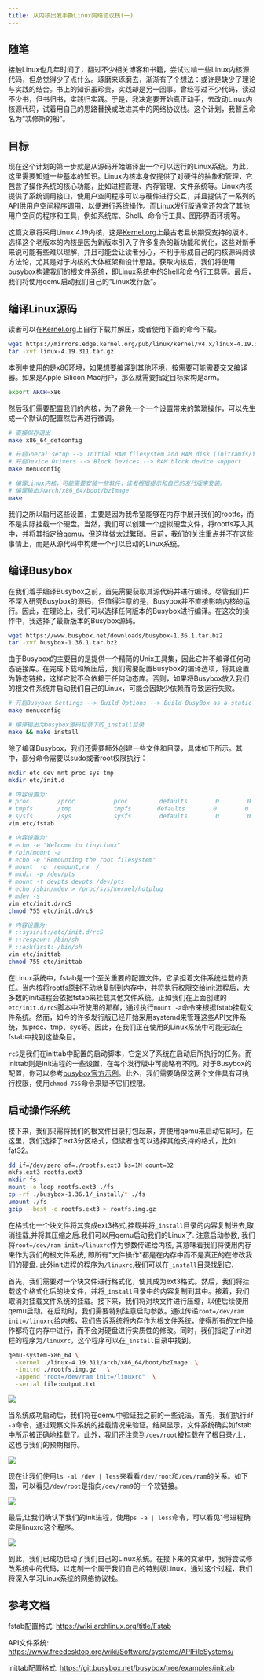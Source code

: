 ```yaml
---
title: 从内核出发手撕Linux网络协议栈(一)
---
```


## 随笔

接触Linux也几年时间了，翻过不少相关博客和书籍，尝试过啃一些Linux内核源代码，但总觉得少了点什么。琢磨来琢磨去，渐渐有了个想法：或许是缺少了理论与实践的结合。书上的知识虽珍贵，实践却是另一回事。曾经写过不少代码，读过不少书，但书归书，实践归实践。于是，我决定要开始真正动手，去改动Linux内核源代码，试着用自己的思路替换或改进其中的网络协议栈。这个计划，我暂且命名为“忒修斯的船”。

## 目标

现在这个计划的第一步就是从源码开始编译出一个可以运行的Linux系统。为此，这里需要知道一些基本的知识。Linux内核本身仅提供了对硬件的抽象和管理，它包含了操作系统的核心功能，比如进程管理、内存管理、文件系统等。Linux内核提供了系统调用接口，使用户空间程序可以与硬件进行交互，并且提供了一系列的API供用户空间程序调用，以便进行系统操作。而Linux发行版通常还包含了其他用户空间的程序和工具，例如系统库、Shell、命令行工具、图形界面环境等。

这篇文章将采用Linux 4.19内核，这是[Kernel.org](http://kernel.org)上最古老且长期受支持的版本。选择这个老版本的内核是因为新版本引入了许多复杂的新功能和优化，这些对新手来说可能有些难以理解，并且可能会让读者分心，不利于形成自己的内核源码阅读方法论，尤其是对于内核的大体框架和设计思路。获取内核后，我们将使用busybox构建我们的根文件系统，即Linux系统中的Shell和命令行工具等。最后，我们将使用qemu启动我们自己的“Linux发行版”。

## 编译Linux源码

读者可以在[Kernel.org](http://kernel.org)上自行下载并解压，或者使用下面的命令下载。

```bash
wget https://mirrors.edge.kernel.org/pub/linux/kernel/v4.x/linux-4.19.311.tar.gz
tar -xvf linux-4.19.311.tar.gz
```

本例中使用的是x86环境，如果想要编译到其他环境，按需要可能需要交叉编译器。如果是Apple Silicon Mac用户，那么就需要指定目标架构是arm。

```bash
export ARCH=x86
```

然后我们需要配置我们的内核，为了避免一个一个设置带来的繁琐操作，可以先生成一个默认的配置然后再进行微调。

```bash
# 直接保存退出
make x86_64_defconfig

# 开启Gneral setup --> Initial RAM filesystem and RAM disk (initramfs/initrd) support
# 开启Device Drivers --> Block Devices --> RAM block device support
make menuconfig

# 编译Linux内核，可能需要安装一些软件，读者根据提示和自己的发行版来安装。
# 编译输出为arch/x86_64/boot/bzImage
make
```

我们之所以启用这些设置，主要是因为我希望能够在内存中展开我们的rootfs，而不是实际挂载一个硬盘。当然，我们可以创建一个虚拟硬盘文件，将rootfs写入其中，并将其指定给qemu，但这样做太过繁琐。目前，我们的关注重点并不在这些事情上，而是从源代码中构建一个可以启动的Linux系统。

## 编译Busybox

在我们着手编译Busybox之前，首先需要获取其源代码并进行编译。尽管我们并不深入研究Busybox的源码，但值得注意的是，Busybox并不直接影响内核的运行。因此，在理论上，我们可以选择任何版本的Busybox进行编译。在这次的操作中，我选择了最新版本的Busybox源码。

```bash
wget https://www.busybox.net/downloads/busybox-1.36.1.tar.bz2
tar -xvf busybox-1.36.1.tar.bz2
```

由于Busybox的主要目的是提供一个精简的Unix工具集，因此它并不编译任何动态链接库。在完成下载和解压后，我们需要配置Busybox的编译选项，将其设置为静态链接，这样它就不会依赖于任何动态库。否则，如果将Busybox放入我们的根文件系统并启动我们自己的Linux，可能会因缺少依赖而导致运行失败。

```bash
# 开启Busybox Settings --> Build Options --> Build BusyBox as a static binary (no shared libs)
make menuconfig

# 编译输出为busybox源码目录下的_install目录
make && make install
```

除了编译Busybox，我们还需要额外创建一些文件和目录，具体如下所示。其中，部分命令需要以sudo或者root权限执行：

```bash
mkdir etc dev mnt proc sys tmp
mkdir etc/init.d

# 内容设置为:
# proc        /proc           proc         defaults        0        0
# tmpfs       /tmp            tmpfs    　　defaults        0        0
# sysfs       /sys            sysfs        defaults        0        0
vim etc/fstab

# 内容设置为:
# echo -e "Welcome to tinyLinux"
# /bin/mount -a
# echo -e "Remounting the root filesystem"
# mount  -o  remount,rw  /
# mkdir -p /dev/pts
# mount -t devpts devpts /dev/pts
# echo /sbin/mdev > /proc/sys/kernel/hotplug
# mdev -s
vim etc/init.d/rcS
chmod 755 etc/init.d/rcS

# 内容设置为:
# ::sysinit:/etc/init.d/rcS
# ::respawn:-/bin/sh
# ::askfirst:-/bin/sh
vim etc/inittab
chmod 755 etc/inittab
```

在Linux系统中，fstab是一个至关重要的配置文件，它承担着文件系统挂载的责任。当内核将rootfs原封不动地复制到内存中，并将执行权限交给init进程后，大多数的init进程会依据fstab来挂载其他文件系统。正如我们在上面创建的`etc/init.d/rcS`脚本中所使用的那样，通过执行`mount -a`命令来根据fstab挂载文件系统。然而，如今的许多发行版已经开始采用systemd来管理这些API文件系统，如proc、tmp、sys等。因此，在我们正在使用的Linux系统中可能无法在fstab中找到这些条目。

`rcS`是我们在inittab中配置的启动脚本，它定义了系统在启动后所执行的任务。而inittab则是init进程的一些设置，在每个发行版中可能略有不同。对于Busybox的配置，你可以参考[busybox官方示例](https://git.busybox.net/busybox/tree/examples/inittab)。此外，我们需要确保这两个文件具有可执行权限，使用`chmod 755`命令来赋予它们权限。

## 启动操作系统

接下来，我们只需将我们的根文件目录打包起来，并使用qemu来启动它即可。在这里，我们选择了ext3分区格式，但读者也可以选择其他支持的格式，比如fat32。

``` bash
dd if=/dev/zero of=./rootfs.ext3 bs=1M count=32
mkfs.ext3 rootfs.ext3
mkdir fs
mount -o loop rootfs.ext3 ./fs
cp -rf ./busybox-1.36.1/_install/* ./fs
umount ./fs
gzip --best -c rootfs.ext3 > rootfs.img.gz
```

在格式化一个块文件将其变成ext3格式,挂载并将`_install`目录的内容复制进去,取消挂载,并将其压缩之后.我们可以用qemu启动我们的Linux了. 注意启动参数, 我们将`root=/dev/ram init=/linuxrc`作为参数传递给内核, 其意味着我们将使用内存来作为我们的根文件系统, 即所有"文件操作"都是在内存中而不是真正的在修改我们的硬盘. 此外init进程的程序为`/linuxrc`,我们可以在`_install`目录找到它.

首先，我们需要对一个块文件进行格式化，使其成为ext3格式。然后，我们将挂载这个格式化后的块文件，并将`_install`目录中的内容复制到其中。接着，我们取消对挂载文件系统的挂载。接下来，我们将对块文件进行压缩，以便后续使用qemu启动。在启动时，我们需要特别注意启动参数。通过传递`root=/dev/ram init=/linuxrc`给内核，我们告诉系统将内存作为根文件系统，使得所有的文件操作都将在内存中进行，而不会对硬盘进行实质性的修改。同时，我们指定了init进程的程序为`/linuxrc`，这个程序可以在`_install`目录中找到。

``` bash
qemu-system-x86_64 \
  -kernel ./linux-4.19.311/arch/x86_64/boot/bzImage  \
  -initrd ./rootfs.img.gz   \
  -append "root=/dev/ram init=/linuxrc"  \
  -serial file:output.txt
```

![](/images/linux-kernel-net-01-01.png)

当系统成功启动后，我们将在qemu中验证我之前的一些说法。首先，我们执行`df -a`命令，通过观察文件系统的挂载情况来验证。结果显示，文件系统确实如fstab中所示被正确地挂载了。此外，我们还注意到`/dev/root`被挂载在了根目录`/`上，这也与我们的预期相符。

![](/images/linux-kernel-net-01-02.png)

现在让我们使用`ls -al /dev | less`来看看`/dev/root`和`/dev/ram`的关系。如下图，可以看见`/dev/root`是指向`/dev/ram9`的一个软链接。

![](/images/linux-kernel-net-01-03.png)


最后,让我们确认下我们的init进程，使用`ps -a | less`命令，可以看见1号进程确实是linuxrc这个程序。

![](/images/linux-kernel-net-01-04.png)

到此，我们已成功启动了我们自己的Linux系统。在接下来的文章中，我将尝试修改系统中的代码，以定制一个属于我们自己的特别版Linux。通过这个过程，我们将深入学习Linux系统的网络协议栈。

## 参考文档

fstab配置格式: https://wiki.archlinux.org/title/Fstab

API文件系统: https://www.freedesktop.org/wiki/Software/systemd/APIFileSystems/

inittab配置格式: https://git.busybox.net/busybox/tree/examples/inittab

